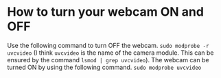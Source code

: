 # How to turn your webcam ON and OFF
Use the following command to turn OFF the webcam.
`sudo modprobe -r uvcvideo` (I think `uvcvideo` is the name of the camera module. This can be ensured by the command `lsmod | grep uvcvideo`).
The webcam can be turned ON by using the following command.
`sudo modprobe uvcvideo`
